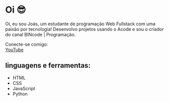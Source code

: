 # Oi 😎

Oi, eu sou Joás, um estudante de programação Web Fullstack com uma paixão por tecnologia! Desenvolvo projetos usando o Acode e sou o criador do canal BINcode | Programação.


Conecte-se comigo:  
[YouTube](https://youtube.com/@bincode-programacao?si=ZKvUd2eKBbshMHAU)  

## linguagens e ferramentas:

- HTML
- CSS
- JavaScript
- Python

